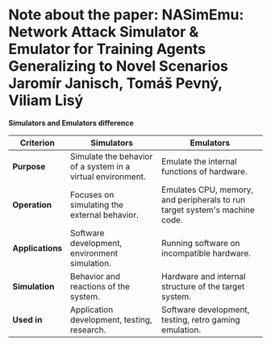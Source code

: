 # Note about the paper: NASimEmu: Network Attack Simulator & Emulator for Training Agents Generalizing to Novel Scenarios Jaromír Janisch, Tomáš Pevný, Viliam Lisý

**Simulators and Emulators difference**

| Criterion          | Simulators                                         | Emulators                                        |
|--------------------|----------------------------------------------------|--------------------------------------------------|
| **Purpose**        | Simulate the behavior of a system in a virtual environment. | Emulate the internal functions of hardware.      |
| **Operation**      | Focuses on simulating the external behavior.        | Emulates CPU, memory, and peripherals to run target system's machine code. |
| **Applications**   | Software development, environment simulation.      | Running software on incompatible hardware.       |
| **Simulation**     | Behavior and reactions of the system.              | Hardware and internal structure of the target system. |
| **Used in**        | Application development, testing, research.        | Software development, testing, retro gaming emulation. |

